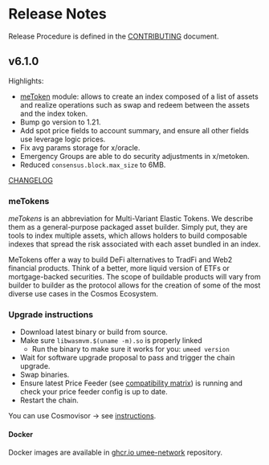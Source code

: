 <!-- markdownlint-disable MD013 -->
<!-- markdownlint-disable MD024 -->
<!-- markdownlint-disable MD040 -->

# Release Notes

Release Procedure is defined in the [CONTRIBUTING](CONTRIBUTING.md#release-procedure) document.

## v6.1.0

Highlights:

- [meToken](https://github.com/umee-network/umee/blob/main/x/metoken/README.md) module: allows to create an index composed of a list of assets and realize operations such as swap and redeem between the assets and the index token.
- Bump go version to 1.21.
- Add spot price fields to account summary, and ensure all other fields use leverage logic prices.
- Fix avg params storage for x/oracle.
- Emergency Groups are able to do security adjustments in x/metoken.
- Reduced `consensus.block.max_size` to 6MB.

[CHANGELOG](CHANGELOG.md)

### meTokens

_meTokens_ is an abbreviation for Multi-Variant Elastic Tokens. We describe them as a general-purpose packaged asset builder. Simply put, they are tools to index multiple assets, which allows holders to build composable indexes that spread the risk associated with each asset bundled in an index.

MeTokens offer a way to build DeFi alternatives to TradFi and Web2 financial products. Think of a better, more liquid version of ETFs or mortgage-backed securities. The scope of buildable products will vary from builder to builder as the protocol allows for the creation of some of the most diverse use cases in the Cosmos Ecosystem.

### Upgrade instructions

- Download latest binary or build from source.
- Make sure `libwasmvm.$(uname -m).so` is properly linked
  - Run the binary to make sure it works for you: `umeed version`
- Wait for software upgrade proposal to pass and trigger the chain upgrade.
- Swap binaries.
- Ensure latest Price Feeder (see [compatibility matrix](https://github.com/umee-network/umee/#release-compatibility-matrix)) is running and check your price feeder config is up to date.
- Restart the chain.

You can use Cosmovisor → see [instructions](https://github.com/umee-network/umee/#cosmovisor).

#### Docker

Docker images are available in [ghcr.io umee-network](https://github.com/umee-network/umee/pkgs/container/umeed) repository.
